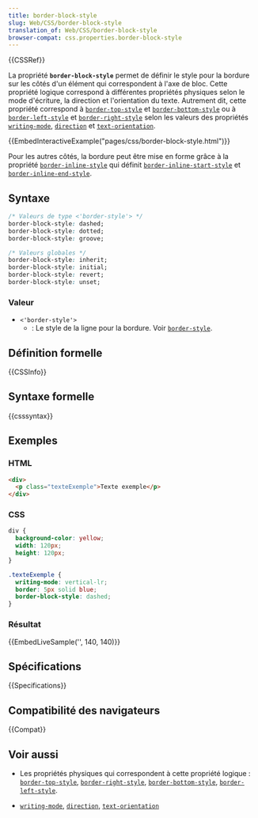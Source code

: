 ```yaml
---
title: border-block-style
slug: Web/CSS/border-block-style
translation_of: Web/CSS/border-block-style
browser-compat: css.properties.border-block-style
---
```

{{CSSRef}}

La propriété **`border-block-style`** permet de définir le style pour la bordure sur les côtés d'un élément qui correspondent à l'axe de bloc. Cette propriété logique correspond à différentes propriétés physiques selon le mode d'écriture, la direction et l'orientation du texte. Autrement dit, cette propriété correspond à [`border-top-style`](/fr/docs/Web/CSS/border-top-style) et [`border-bottom-style`](/fr/docs/Web/CSS/border-bottom-style) ou à [`border-left-style`](/fr/docs/Web/CSS/border-left-style) et [`border-right-style`](/fr/docs/Web/CSS/border-right-style) selon les valeurs des propriétés [`writing-mode`](/fr/docs/Web/CSS/writing-mode), [`direction`](/fr/docs/Web/CSS/direction) et [`text-orientation`](/fr/docs/Web/CSS/text-orientation).

{{EmbedInteractiveExample("pages/css/border-block-style.html")}}

Pour les autres côtés, la bordure peut être mise en forme grâce à la propriété [`border-inline-style`](/fr/docs/Web/CSS/border-inline-style) qui définit [`border-inline-start-style`](/fr/docs/Web/CSS/border-inline-start-style) et [`border-inline-end-style`](/fr/docs/Web/CSS/border-inline-end-style).

## Syntaxe

```css
/* Valeurs de type <'border-style'> */
border-block-style: dashed;
border-block-style: dotted;
border-block-style: groove;

/* Valeurs globales */
border-block-style: inherit;
border-block-style: initial;
border-block-style: revert;
border-block-style: unset;
```

### Valeur

- `<'border-style'>`
  - : Le style de la ligne pour la bordure. Voir [`border-style`](/fr/docs/Web/CSS/border-style).

## Définition formelle

{{CSSInfo}}

## Syntaxe formelle

{{csssyntax}}

## Exemples

### HTML

```html
<div>
  <p class="texteExemple">Texte exemple</p>
</div>
```

### CSS

```css
div {
  background-color: yellow;
  width: 120px;
  height: 120px;
}

.texteExemple {
  writing-mode: vertical-lr;
  border: 5px solid blue;
  border-block-style: dashed;
}
```

### Résultat

{{EmbedLiveSample('', 140, 140)}}

## Spécifications

{{Specifications}}

## Compatibilité des navigateurs

{{Compat}}

## Voir aussi

- Les propriétés physiques qui correspondent à cette propriété logique&nbsp;: [`border-top-style`](/fr/docs/Web/CSS/border-top-style), [`border-right-style`](/fr/docs/Web/CSS/border-right-style), [`border-bottom-style`](/fr/docs/Web/CSS/border-bottom-style), [`border-left-style`](/fr/docs/Web/CSS/border-left-style).

- [`writing-mode`](/fr/docs/Web/CSS/writing-mode), [`direction`](/fr/docs/Web/CSS/direction), [`text-orientation`](/fr/docs/Web/CSS/text-orientation)
